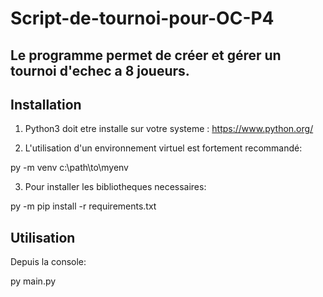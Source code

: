  Script-de-tournoi-pour-OC-P4
 =============================


Le programme permet de créer et gérer un tournoi d'echec a 8 joueurs.
--------------------------------------------------------------------------


Installation
------------
1. Python3 doit etre installe sur votre systeme : https://www.python.org/

2. L'utilisation d'un environnement virtuel est fortement recommandé:

py -m venv c:\path\to\myenv


3. Pour installer les bibliotheques necessaires:

py -m pip install -r requirements.txt


Utilisation
-----------
Depuis la console:

py main.py
